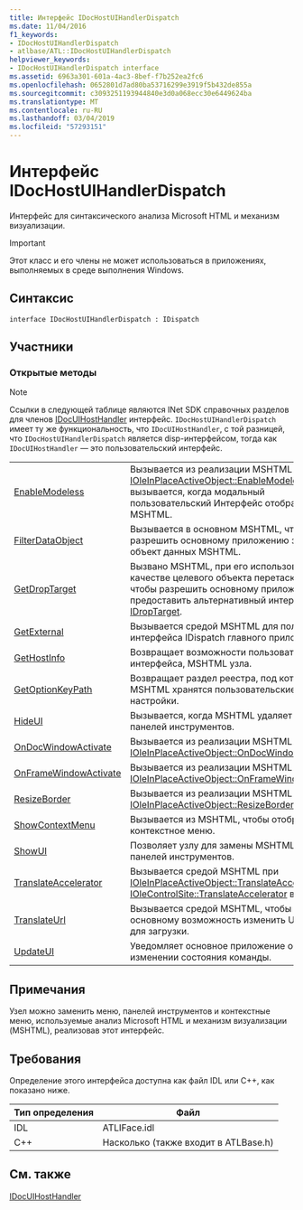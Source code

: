 ```yaml
---
title: Интерфейс IDocHostUIHandlerDispatch
ms.date: 11/04/2016
f1_keywords:
- IDocHostUIHandlerDispatch
- atlbase/ATL::IDocHostUIHandlerDispatch
helpviewer_keywords:
- IDocHostUIHandlerDispatch interface
ms.assetid: 6963a301-601a-4ac3-8bef-f7b252ea2fc6
ms.openlocfilehash: 0652801d7ad80ba53716299e3919f5b432de855a
ms.sourcegitcommit: c3093251193944840e3d0a068ecc30e6449624ba
ms.translationtype: MT
ms.contentlocale: ru-RU
ms.lasthandoff: 03/04/2019
ms.locfileid: "57293151"
---
```

# <a name="idochostuihandlerdispatch-interface"></a>Интерфейс IDocHostUIHandlerDispatch

Интерфейс для синтаксического анализа Microsoft HTML и механизм визуализации.

> [!IMPORTANT]
>  Этот класс и его члены не может использоваться в приложениях, выполняемых в среде выполнения Windows.

## <a name="syntax"></a>Синтаксис

```
interface IDocHostUIHandlerDispatch : IDispatch
```

## <a name="members"></a>Участники

### <a name="public-methods"></a>Открытые методы

> [!NOTE]
>  Ссылки в следующей таблице являются INet SDK справочных разделов для членов [IDocUIHostHandler](https://msdn.microsoft.com/library/aa753260.aspx) интерфейс. `IDocHostUIHandlerDispatch` имеет ту же функциональность, что `IDocUIHostHandler`, с той разницей, что `IDocHostUIHandlerDispatch` является disp-интерфейсом, тогда как `IDocUIHostHandler` — это пользовательский интерфейс.

|||
|-|-|
|[EnableModeless](https://msdn.microsoft.com/library/aa753253.aspx)|Вызывается из реализации MSHTML [IOleInPlaceActiveObject::EnableModeless](/windows/desktop/api/oleidl/nf-oleidl-ioleinplaceactiveobject-enablemodeless). Также вызывается, когда модальный пользовательский Интерфейс отображает MSHTML.|
|[FilterDataObject](https://msdn.microsoft.com/library/aa753254.aspx)|Вызывается в основном MSHTML, чтобы разрешить основному приложению заменить объект данных MSHTML.|
|[GetDropTarget](https://msdn.microsoft.com/library/aa753255.aspx)|Вызвано MSHTML, при его использовании в качестве целевого объекта перетаскивания, чтобы разрешить основному приложению предоставить альтернативный интерфейс [IDropTarget](/windows/desktop/api/oleidl/nn-oleidl-idroptarget).|
|[GetExternal](https://msdn.microsoft.com/library/aa753256.aspx)|Вызывается средой MSHTML для получения интерфейса IDispatch главного приложения.|
|[GetHostInfo](https://msdn.microsoft.com/library/aa753257.aspx)|Возвращает возможности пользовательского интерфейса, MSHTML узла.|
|[GetOptionKeyPath](https://msdn.microsoft.com/library/aa753258.aspx)|Возвращает раздел реестра, под которой MSHTML хранятся пользовательские настройки.|
|[HideUI](https://msdn.microsoft.com/library/aa753259.aspx)|Вызывается, когда MSHTML удаляет его меню и панелей инструментов.|
|[OnDocWindowActivate](https://msdn.microsoft.com/library/aa753261.aspx)|Вызывается из реализации MSHTML [IOleInPlaceActiveObject::OnDocWindowActivate](/windows/desktop/api/oleidl/nf-oleidl-ioleinplaceactiveobject-ondocwindowactivate).|
|[OnFrameWindowActivate](https://msdn.microsoft.com/library/aa753262.aspx)|Вызывается из реализации MSHTML [IOleInPlaceActiveObject::OnFrameWindowActivate](/windows/desktop/api/oleidl/nf-oleidl-ioleinplaceactiveobject-onframewindowactivate).|
|[ResizeBorder](https://msdn.microsoft.com/library/aa753263.aspx)|Вызывается из реализации MSHTML [IOleInPlaceActiveObject::ResizeBorder](/windows/desktop/api/oleidl/nf-oleidl-ioleinplaceactiveobject-resizeborder).|
|[ShowContextMenu](https://msdn.microsoft.com/library/aa753264.aspx)|Вызывается из MSHTML, чтобы отобразить контекстное меню.|
|[ShowUI](https://msdn.microsoft.com/library/aa753265.aspx)|Позволяет узлу для замены MSHTML меню и панелей инструментов.|
|[TranslateAccelerator](https://msdn.microsoft.com/library/aa753266.aspx)|Вызывается средой MSHTML при [IOleInPlaceActiveObject::TranslateAccelerator](/windows/desktop/api/oleidl/nf-oleidl-ioleinplaceactiveobject-translateaccelerator) или [IOleControlSite::TranslateAccelerator](/windows/desktop/api/ocidl/nf-ocidl-iolecontrolsite-translateaccelerator) вызывается.|
|[TranslateUrl](https://msdn.microsoft.com/library/aa753267.aspx)|Вызывается средой MSHTML, чтобы разрешить основному возможность изменить URL-адрес для загрузки.|
|[UpdateUI](https://msdn.microsoft.com/library/aa753268.aspx)|Уведомляет основное приложение об изменении состояния команды.|

## <a name="remarks"></a>Примечания

Узел можно заменить меню, панелей инструментов и контекстные меню, используемые анализ Microsoft HTML и механизм визуализации (MSHTML), реализовав этот интерфейс.

## <a name="requirements"></a>Требования

Определение этого интерфейса доступна как файл IDL или C++, как показано ниже.

|Тип определения|Файл|
|---------------------|----------|
|IDL|ATLIFace.idl|
|C++|Насколько (также входит в ATLBase.h)|

## <a name="see-also"></a>См. также

[IDocUIHostHandler](https://msdn.microsoft.com/library/aa753260.aspx)
